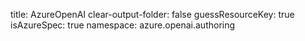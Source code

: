 title: AzureOpenAI
clear-output-folder: false
guessResourceKey: true
isAzureSpec: true
namespace: azure.openai.authoring
